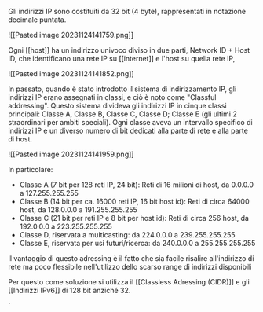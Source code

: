 Gli indirizzi IP sono costituiti da 32 bit (4 byte), rappresentati in notazione decimale puntata.

![[Pasted image 20231124141759.png]]

Ogni [[host]] ha un indirizzo univoco diviso in due parti, Network ID + Host ID, che identificano una rete IP su [[internet]] e l'host su quella rete IP,

![[Pasted image 20231124141852.png]]

In passato, quando è stato introdotto il sistema di indirizzamento IP, gli indirizzi IP erano assegnati in classi, e ciò è noto come "Classful addressing". Questo sistema divideva gli indirizzi IP in cinque classi principali: Classe A, Classe B, Classe C, Classe D; Classe E (gli ultimi 2 straordinari per ambiti speciali). Ogni classe aveva un intervallo specifico di indirizzi IP e un diverso numero di bit dedicati alla parte di rete e alla parte di host. 

![[Pasted image 20231124141959.png]]

In particolare:
- Classe A (7 bit per 128 reti IP, 24 bit): Reti di 16 milioni di host, da 0.0.0.0 a 127.255.255.255
- Classe B (14 bit per ca. 16000 reti IP, 16 bit host id):  Reti di circa 64000 host, da  128.0.0.0 a 191.255.255.255
- Classe C (21 bit per reti IP e 8 bit per host id): Reti di circa 256 host, da 192.0.0.0 a 223.255.255.255
- Classe D, riservata a multicasting: da 224.0.0.0 a 239.255.255.255
- Classe E, riservata per usi futuri/ricerca: da 240.0.0.0 a 255.255.255.255

Il vantaggio di questo adressing è il fatto che sia facile risalire all'indirizzo di rete ma poco flessibile nell'utilizzo dello scarso range di indirizzi disponibili

Per questo come soluzione si utilizza il [[Classless Adressing (CIDR)]] e gli [[Indirizzi IPv6]] di 128 bit anziché 32.

`